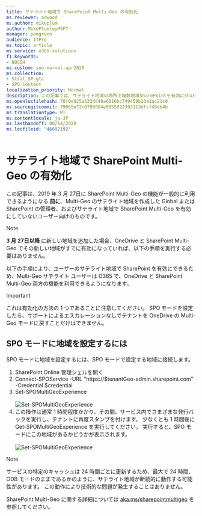 ```yaml
---
title: サテライト地域で SharePoint Multi-Geo の有効化
ms.reviewer: adwood
ms.author: mikeplum
author: MikePlumleyMSFT
manager: pamgreen
audience: ITPro
ms.topic: article
ms.service: o365-solutions
f1.keywords:
- NOCSH
ms.custom: seo-marvel-apr2020
ms.collection:
- Strat_SP_gtc
- SPO_Content
localization_priority: Normal
description: この記事では、サテライト地域の場所で複数地域SharePointを有効にSharePointグローバル管理者または管理者向け情報を提供します。
ms.openlocfilehash: 78f0e925a333dd48a6016bc749459b13e1ac21c0
ms.sourcegitcommit: 79065e72c0799064e9055022393113dfcf40eb4b
ms.translationtype: MT
ms.contentlocale: ja-JP
ms.lasthandoff: 08/14/2020
ms.locfileid: "46692192"
---
```

# <a name="enabling-sharepoint-multi-geo-in-your-satellite-geo-location"></a>サテライト地域で SharePoint Multi-Geo の有効化

この記事は、2019 年 3 月 27日に SharePoint Multi-Geo の機能が一般的に利用できるようになる **前に**、Multi-Geo のサテライト地域を作成した Global または SharePoint の管理者、およびサテライト地域で SharePoint Multi-Geo を有効にしていないユーザー向けのものです。 

>[!Note]
>**3 月 27日以降** に新しい地域を追加した場合、OneDrive と SharePoint Multi-Geo でその新しい地域がすでに有効になっていれば、以下の手順を実行する必要はありません。

以下の手順により、ユーザーのサテライト地域で SharePoint を有効にできるため、Multi-Geo サテライト ユーザーは O365 で、OneDrive と SharePoint Multi-Geo 両方の機能を利用できるようになります。 

>[!IMPORTANT]
>これは有効化の方法の 1 つであることに注意してください。 SPO モードを設定したら、サポートによるエスカレーションなしでテナントを OneDrive の Multi-Geo モードに戻すことだけはできません。 

## <a name="to-set-a-geo-location-into-spo-mode"></a>SPO モードに地域を設定するには

SPO モードに地域を設定するには、SPO モードで設定する地域に接続します。

1.    SharePoint Online 管理シェルを開く 
2.    Connect-SPOService -URL "https://$tenantGeo-admin.sharepoint.com" -Credential $credential
3.    Set-SPOMultiGeoExperience</br></br>
![Set-SPOMultiGeoExperience](../media/Set-SPO-MultiGeo.jpg)
4.    この操作は通常 1 時間程度かかり、その間、サービス内でさまざまな発行バックを実行し、テナントに再度スタンプを付けます。 少なくとも 1 時間後に Get-SPOMultiGeoExperience を実行してください。  実行すると、SPO モードにこの地域があるかどうかが表示されます。</br></br>
![Set-SPOMultiGeoExperience](../media/Get-SPO-MultiGeo.jpg)

 
 
 
>[!Note]
>サービスの特定のキャッシュは 24 時間ごとに更新するため、最大で 24 時間、ODB モードのままであるかのように、サテライト地域が断続的に動作する可能性があります。 この動作により技術的な問題が発生することはありません。 
 
SharePoint Multi-Geo に関する詳細については [aka.ms/sharepointmultigeo](multi-geo-capabilities-in-onedrive-and-sharepoint-online-in-microsoft-365.md) を参照してください。


